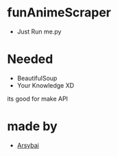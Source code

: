# funAnimeScraper
- Just Run me.py

# Needed
- BeautifulSoup
- Your Knowledge XD

its good for make API

# made by
- [Arsybai](https://arsybai.xyz)
